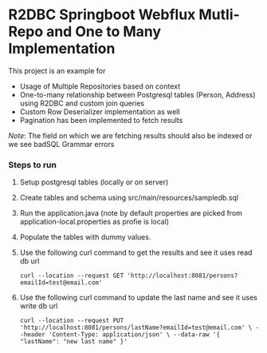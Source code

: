 # R2DBC Springboot Webflux Mutli-Repo and One to Many Implementation
This project is an example for 
* Usage of Multiple Repositories based on context
* One-to-many relationship between Postgresql tables (Person, Address) using R2DBC and custom join queries
* Custom Row Deserializer implementation as well
* Pagination has been implemented to fetch results


_Note_: The field on which we are fetching results should also be indexed or we see badSQL Grammar errors


### Steps to run
1. Setup postgresql tables (locally or on server)
2. Create tables and schema using src/main/resources/sampledb.sql
3. Run the application.java (note by default properties are picked from application-local.properties as profie is local)
4. Populate the tables with dummy values.
5. Use the following curl command to get the results and see it uses read db url

    `curl --location --request GET 'http://localhost:8081/persons?emailId=test@email.com'`
6. Use the following curl command to update the last name and see it uses write db url

   `curl --location --request PUT 'http://localhost:8081/persons/lastName?emailId=test@email.com' \
   --header 'Content-Type: application/json' \
   --data-raw '{
   "lastName": "new last name"
   }'`